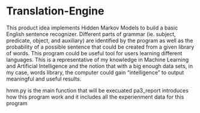 # Translation-Engine
This product idea implements Hidden Markov Models to build a basic English sentence recognizer. Different parts of grammar (ie. subject, predicate, object, and auxiliary) are identified by the program as well as the probability of a possible sentence that could be created from a given library of words. This program could be useful tool for users learning different languages. This is a representative of my knowledge in Machine Learning and Artificial Intelligence and the notion that with a big enough data sets, in my case, words library, the computer could gain “intelligence” to output meaningful and useful results.

  hmm.py is the main function that will be execuated
  pa3_report introduces how this program work and it includes all the experienment data for this program
  

